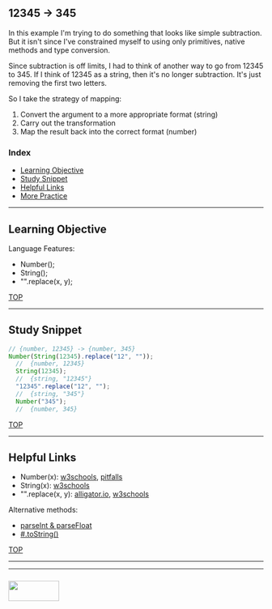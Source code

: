 ## 12345 -> 345

In this example I'm trying to do something that looks like simple subtraction. But it isn't since I've constrained myself to using only primitives, native methods and type conversion.

Since subtraction is off limits, I had to think of another way to go from 12345 to 345.  If I think of 12345 as a string, then it's no longer subtraction.  It's just removing the first two letters. 

So I take the strategy of mapping: 
1. Convert the argument to a more appropriate format (string)
2. Carry out the transformation 
3. Map the result back into the correct format (number)


### Index
* [Learning Objective](#learning-objective)
* [Study Snippet](#study-snippet)
* [Helpful Links](#helpful-links)
* [More Practice](https://elewa-academy.github.io/block-scope-let-vs-var)

___

## Learning Objective

Language Features:
* Number();
* String();
* "".replace(x, y);

[TOP](#index)

___
 
## Study Snippet

```js
// {number, 12345} -> {number, 345}
Number(String(12345).replace("12", ""));
  //  {number, 12345}
  String(12345);
  //  {string, "12345"}
  "12345".replace("12", "");
  //  {string, "345"}
  Number("345");
  //  {number, 345}
```

[TOP](#index)

___

## Helpful Links

* Number(x): [w3schools](https://www.w3schools.com/jsref/jsref_number.asp), [pitfalls](https://coderwall.com/p/5tlhmw/converting-strings-to-number-in-javascript-pitfalls)
* String(x): [w3schools](https://www.w3schools.com/jsref/jsref_string.asp)
* "".replace(x, y):  [alligator.io](https://alligator.io/js/string-replace/), [w3schools](https://www.w3schools.com/jsref/jsref_replace.asp)

Alternative methods: 
* [parseInt & parseFloat](https://gomakethings.com/converting-strings-to-numbers-with-vanilla-javascript/)
* [#.toString()](https://www.hostingadvice.com/how-to/javascript-int-string/)



[TOP](#index)



___
___
### <a href="http://elewa.education/blog" target="_blank"><img src="https://user-images.githubusercontent.com/18554853/34921062-506450ae-f97d-11e7-875f-6feeb26ad72d.png" width="100" height="40"/></a>
